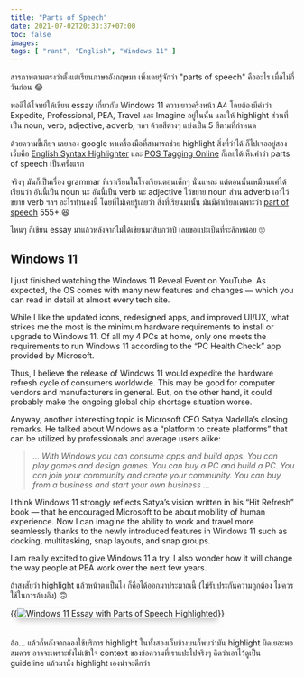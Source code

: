 ```yaml
---
title: "Parts of Speech"
date: 2021-07-02T20:33:37+07:00
toc: false
images:
tags: [ "rant", "English", "Windows 11" ]
---
```


สารภาพตามตรงว่าตั้งแต่เรียนภาษาอังกฤษมา เพิ่งเคยรู้จักว่า "parts of speech" คืออะไร เมื่อไม่กี่วันก่อน 😂

พอดีได้โจทย์ให้เขียน essay เกี่ยวกับ Windows 11 ความยาวครึ่งหน้า A4 โดยต้องมีคำว่า Expedite, Professional, PEA, Travel และ Imagine อยู่ในนั้น และให้ highlight ส่วนที่เป็น noun, verb, adjective, adverb, ฯลฯ ด้วยสีต่างๆ แบ่งเป็น 5 สีตามที่กำหนด

ด้วยความขี้เกียจ เลยลอง google หาเครื่องมือที่สามารถช่วย highlight สิ่งที่ว่าได้ ก็ไปเจออยู่สองเว็บคือ [English Syntax Highlighter](https://english.edward.io/) และ [POS Tagging Online](https://parts-of-speech.info/) ก็เลยได้เห็นคำว่า parts of speech เป็นครั้งแรก

จริงๆ มันก็เป็นเรื่อง grammar ที่เราเรียนในโรงเรียนตอนเด็กๆ นั่นแหละ แต่ตอนนั้นเหมือนแค่ได้เรียนว่า อันนี้เป็น noun นะ อันนี้เป็น verb นะ adjective ไว้ขยาย noun ส่วน adverb เอาไว้ขยาย verb ฯลฯ อะไรทำนองนี้ โดยที่ไม่เคยรู้เลยว่า สิ่งที่เรียนมานั้น มันมีคำเรียกเฉพาะว่า [part of speech](https://en.wikipedia.org/wiki/Part_of_speech) 555+ 😆

ไหนๆ ก็เขียน essay มาแล้วหลังจากไม่ได้เขียนมาสิบกว่าปี เลยขอแปะเป็นที่ระลึกหน่อย 🙄

## Windows 11

I just finished watching the Windows 11 Reveal Event on YouTube. As expected, the OS comes with many new features and changes — which you can read in detail at almost every tech site.

While I like the updated icons, redesigned apps, and improved UI/UX, what strikes me the most is the minimum hardware requirements to install or upgrade to Windows 11. Of all my 4 PCs at home, only one meets the requirements to run Windows 11 according to the “PC Health Check” app provided by Microsoft.

Thus, I believe the release of Windows 11 would expedite the hardware refresh cycle of consumers worldwide. This may be good for computer vendors and manufacturers in general. But, on the other hand, it could probably make the ongoing global chip shortage situation worse.

Anyway, another interesting topic is Microsoft CEO Satya Nadella’s closing remarks. He talked about Windows as a “platform to create platforms” that can be utilized by professionals and average users alike:

> *… With Windows you can consume apps and build apps. You can play games and design games. You can buy a PC and build a PC. You can join your community and create your community. You can buy from a business and start your own business …*

I think Windows 11 strongly reflects Satya’s vision written in his “Hit Refresh” book — that he encouraged Microsoft to be about mobility of human experience. Now I can imagine the ability to work and travel more seamlessly thanks to the newly introduced features in Windows 11 such as docking, multitasking, snap layouts, and snap groups.

I am really excited to give Windows 11 a try. I also wonder how it will change the way people at PEA work over the next few years.

ถ้าสงสัยว่า highlight แล้วหน้าตาเป็นไง ก็คือได้ออกมาประมาณนี้ (ไม่รับประกันความถูกต้อง ไม่ควรใช้ในการอ้างอิง) 🙃

{{<image src="/img/parts-of-speech/highlighted.png" alt="Windows 11 Essay with Parts of Speech Highlighted" position="center" style="box-shadow: 0 5px 10px 0 rgba(0,0,0,0.2); margin-bottom: 1.5em;">}}

อ้อ... แล้วก็หลังจากลองใช้บริการ highlight ในทั้งสองเว็บข้างบนก็พบว่ามัน highlight ผิดเยอะพอสมควร อาจจะเพราะยังไม่เข้าใจ context ของข้อความที่เราแปะไปจริงๆ คิดว่าเอาไว้ดูเป็น guideline แล้วมานั่ง highlight เองน่าจะดีกว่า
